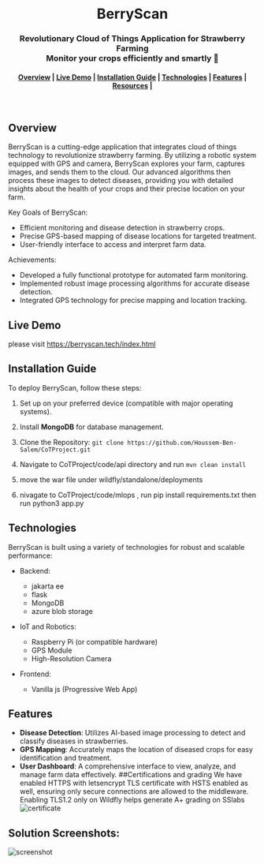 <h1 align="center">
  <br>
	BerryScan
</h1>
<h3 align="center">
  Revolutionary Cloud of Things Application for Strawberry Farming</br>
  Monitor your crops efficiently and smartly 🍓
</h3>
<div align="center">
  <h4>
    <a href="#Overview">Overview</a> |
    <a href="#Live-Demo">Live Demo</a> |
    <a href="#Installation-Guide">Installation Guide</a> |
    <a href="#Technologies">Technologies</a> |
    <a href="#Features">Features</a> |
    <a href="#Resources">Resources</a> |
  </h4>
</div>
<br>

## Overview
BerryScan is a cutting-edge application that integrates cloud of things technology to revolutionize strawberry farming. By utilizing a robotic system equipped with GPS and camera, BerryScan explores your farm, captures images, and sends them to the cloud. Our advanced algorithms then process these images to detect diseases, providing you with detailed insights about the health of your crops and their precise location on your farm.

Key Goals of BerryScan:
- Efficient monitoring and disease detection in strawberry crops.
- Precise GPS-based mapping of disease locations for targeted treatment.
- User-friendly interface to access and interpret farm data.

Achievements:
- Developed a fully functional prototype for automated farm monitoring.
- Implemented robust image processing algorithms for accurate disease detection.
- Integrated GPS technology for precise mapping and location tracking.

## Live Demo
please visit https://berryscan.tech/index.html
## Installation Guide

To deploy BerryScan, follow these steps:

1. Set up on your preferred device (compatible with major operating systems).

2. Install **MongoDB** for database management.
4. Clone the Repository: 
   `git clone https://github.com/Houssem-Ben-Salem/CoTProject.git`

5. Navigate to CoTProject/code/api  directory and run `mvn clean install` 

6. move the war file under wildfly/standalone/deployments

7. nivagate to CoTProject/code/mlops , run pip install requirements.txt then  run python3 app.py
## Technologies
BerryScan is built using a variety of technologies for robust and scalable performance:
- Backend:
  - jakarta ee 
  - flask
  - MongoDB
  - azure blob storage

- IoT and Robotics:
  - Raspberry Pi (or compatible hardware)
  - GPS Module
  - High-Resolution Camera

- Frontend:
  - Vanilla js (Progressive Web App)

## Features
- **Disease Detection**: Utilizes AI-based image processing to detect and classify diseases in strawberries.
- **GPS Mapping**: Accurately maps the location of diseased crops for easy identification and treatment.
- **User Dashboard**: A comprehensive interface to view, analyze, and manage farm data effectively.
##Certifications and grading
We have enabled HTTPS with letsencrypt TLS certificate with HSTS enabled as well, ensuring only secure connections are allowed to the middleware. Enabling TLS1.2 only on Wildfly helps generate A+ grading on SSlabs
![certificate](https://github.com/Houssem-Ben-Salem/CoTProject/assets/94080018/b8998347-a833-4061-90e7-4fe375eba690)


## Solution Screenshots:
![screenshot](https://github.com/Houssem-Ben-Salem/CoTProject/assets/94080018/34c775f7-4adc-4ed1-9519-b73c6cd8ceea)


